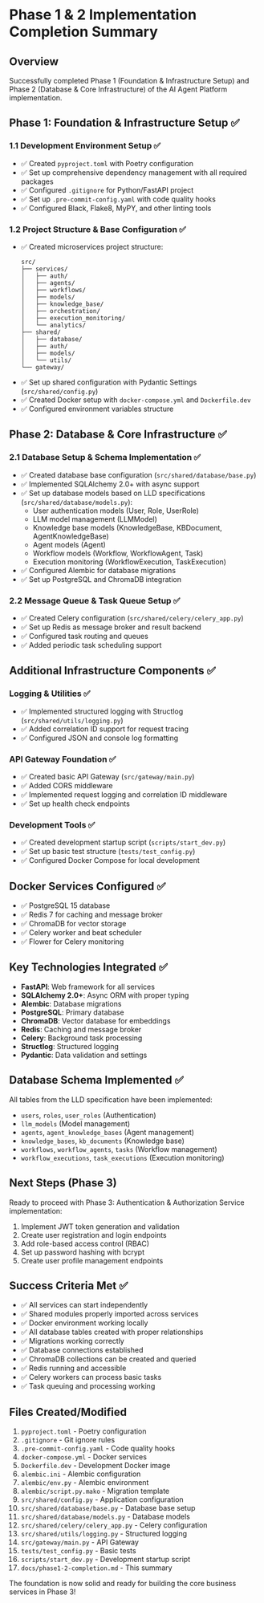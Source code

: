 # Phase 1 & 2 Implementation Completion Summary

## Overview
Successfully completed Phase 1 (Foundation & Infrastructure Setup) and Phase 2 (Database & Core Infrastructure) of the AI Agent Platform implementation.

## Phase 1: Foundation & Infrastructure Setup ✅

### 1.1 Development Environment Setup ✅
- ✅ Created `pyproject.toml` with Poetry configuration
- ✅ Set up comprehensive dependency management with all required packages
- ✅ Configured `.gitignore` for Python/FastAPI project
- ✅ Set up `.pre-commit-config.yaml` with code quality hooks
- ✅ Configured Black, Flake8, MyPY, and other linting tools

### 1.2 Project Structure & Base Configuration ✅
- ✅ Created microservices project structure:
  ```
  src/
  ├── services/
  │   ├── auth/
  │   ├── agents/
  │   ├── workflows/
  │   ├── models/
  │   ├── knowledge_base/
  │   ├── orchestration/
  │   ├── execution_monitoring/
  │   └── analytics/
  ├── shared/
  │   ├── database/
  │   ├── auth/
  │   ├── models/
  │   └── utils/
  └── gateway/
  ```
- ✅ Set up shared configuration with Pydantic Settings (`src/shared/config.py`)
- ✅ Created Docker setup with `docker-compose.yml` and `Dockerfile.dev`
- ✅ Configured environment variables structure

## Phase 2: Database & Core Infrastructure ✅

### 2.1 Database Setup & Schema Implementation ✅
- ✅ Created database base configuration (`src/shared/database/base.py`)
- ✅ Implemented SQLAlchemy 2.0+ with async support
- ✅ Set up database models based on LLD specifications (`src/shared/database/models.py`):
  - User authentication models (User, Role, UserRole)
  - LLM model management (LLMModel)
  - Knowledge base models (KnowledgeBase, KBDocument, AgentKnowledgeBase)
  - Agent models (Agent)
  - Workflow models (Workflow, WorkflowAgent, Task)
  - Execution monitoring (WorkflowExecution, TaskExecution)
- ✅ Configured Alembic for database migrations
- ✅ Set up PostgreSQL and ChromaDB integration

### 2.2 Message Queue & Task Queue Setup ✅
- ✅ Created Celery configuration (`src/shared/celery/celery_app.py`)
- ✅ Set up Redis as message broker and result backend
- ✅ Configured task routing and queues
- ✅ Added periodic task scheduling support

## Additional Infrastructure Components ✅

### Logging & Utilities ✅
- ✅ Implemented structured logging with Structlog (`src/shared/utils/logging.py`)
- ✅ Added correlation ID support for request tracing
- ✅ Configured JSON and console log formatting

### API Gateway Foundation ✅
- ✅ Created basic API Gateway (`src/gateway/main.py`)
- ✅ Added CORS middleware
- ✅ Implemented request logging and correlation ID middleware
- ✅ Set up health check endpoints

### Development Tools ✅
- ✅ Created development startup script (`scripts/start_dev.py`)
- ✅ Set up basic test structure (`tests/test_config.py`)
- ✅ Configured Docker Compose for local development

## Docker Services Configured ✅
- ✅ PostgreSQL 15 database
- ✅ Redis 7 for caching and message broker
- ✅ ChromaDB for vector storage
- ✅ Celery worker and beat scheduler
- ✅ Flower for Celery monitoring

## Key Technologies Integrated ✅
- **FastAPI**: Web framework for all services
- **SQLAlchemy 2.0+**: Async ORM with proper typing
- **Alembic**: Database migrations
- **PostgreSQL**: Primary database
- **ChromaDB**: Vector database for embeddings
- **Redis**: Caching and message broker
- **Celery**: Background task processing
- **Structlog**: Structured logging
- **Pydantic**: Data validation and settings

## Database Schema Implemented ✅
All tables from the LLD specification have been implemented:
- `users`, `roles`, `user_roles` (Authentication)
- `llm_models` (Model management)
- `agents`, `agent_knowledge_bases` (Agent management)
- `knowledge_bases`, `kb_documents` (Knowledge base)
- `workflows`, `workflow_agents`, `tasks` (Workflow management)
- `workflow_executions`, `task_executions` (Execution monitoring)

## Next Steps (Phase 3)
Ready to proceed with Phase 3: Authentication & Authorization Service implementation:
1. Implement JWT token generation and validation
2. Create user registration and login endpoints
3. Add role-based access control (RBAC)
4. Set up password hashing with bcrypt
5. Create user profile management endpoints

## Success Criteria Met ✅
- ✅ All services can start independently
- ✅ Shared modules properly imported across services
- ✅ Docker environment working locally
- ✅ All database tables created with proper relationships
- ✅ Migrations working correctly
- ✅ Database connections established
- ✅ ChromaDB collections can be created and queried
- ✅ Redis running and accessible
- ✅ Celery workers can process basic tasks
- ✅ Task queuing and processing working

## Files Created/Modified
1. `pyproject.toml` - Poetry configuration
2. `.gitignore` - Git ignore rules
3. `.pre-commit-config.yaml` - Code quality hooks
4. `docker-compose.yml` - Docker services
5. `Dockerfile.dev` - Development Docker image
6. `alembic.ini` - Alembic configuration
7. `alembic/env.py` - Alembic environment
8. `alembic/script.py.mako` - Migration template
9. `src/shared/config.py` - Application configuration
10. `src/shared/database/base.py` - Database base setup
11. `src/shared/database/models.py` - Database models
12. `src/shared/celery/celery_app.py` - Celery configuration
13. `src/shared/utils/logging.py` - Structured logging
14. `src/gateway/main.py` - API Gateway
15. `tests/test_config.py` - Basic tests
16. `scripts/start_dev.py` - Development startup script
17. `docs/phase1-2-completion.md` - This summary

The foundation is now solid and ready for building the core business services in Phase 3! 